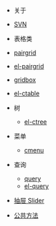 - 关于
 - [SVN](zh-cn/about)

- 表格类
 - [pairgrid](zh-cn/pairgrid)
 - [el-pairgrid](zh-cn/el-pairgrid)
 - [gridbox](zh-cn/gridbox)
 - [el-ctable](zh-cn/el-ctable)

- 树
  - [el-ctree](zh-cn/el-ctree)

- 菜单
  - [cmenu](zh-cn/cmenu)

- 查询
  - [query](zh-cn/query)
  - [el-query](zh-cn/el-query)

- [抽屉 Slider](zh-cn/slider)

- [公共方法](zh-cn/utils)

